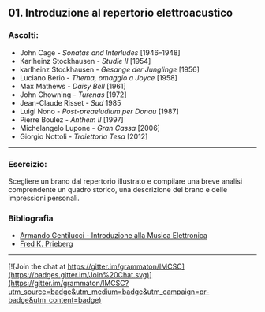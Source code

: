 ## 01. Introduzione al repertorio elettroacustico

### Ascolti:

 - John Cage - *Sonatas and Interludes* [1946–1948]
 - Karlheinz Stockhausen - *Studie II* [1954]
 - karlheinz Stockhausen - *Gesange der Junglinge* [1956]
 - Luciano Berio - *Thema, omaggio a Joyce* [1958]
 - Max Mathews - *Daisy Bell* [1961]
 - John Chowning - *Turenas* [1972]
 - Jean-Claude Risset - *Sud* 1985
 - Luigi Nono - *Post-preaeludium per Donau* [1987]
 - Pierre Boulez - *Anthem II* [1997]
 - Michelangelo Lupone - *Gran Cassa* [2006]
 - Giorgio Nottoli - *Traiettoria Tesa* [2012]
 
----

### Esercizio:

Scegliere un brano dal repertorio illustrato e compilare una breve analisi comprendente un quadro storico, una descrizione del brano e delle impressioni personali.

### Bibliografia

 - [Armando Gentilucci - Introduzione alla Musica Elettronica](https://copy.com/gmatZ8qkaw1WROAG)
 - [Fred K. Prieberg](https://copy.com/mU6LRdCdxUlrVAIZ)

----

[![Join the chat at https://gitter.im/grammaton/IMCSC](https://badges.gitter.im/Join%20Chat.svg)](https://gitter.im/grammaton/IMCSC?utm_source=badge&utm_medium=badge&utm_campaign=pr-badge&utm_content=badge)
